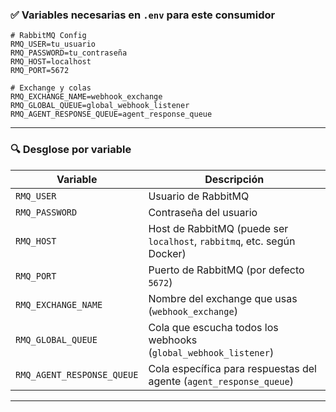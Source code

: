 
### ✅ Variables necesarias en `.env` para este consumidor

```env
# RabbitMQ Config
RMQ_USER=tu_usuario
RMQ_PASSWORD=tu_contraseña
RMQ_HOST=localhost
RMQ_PORT=5672

# Exchange y colas
RMQ_EXCHANGE_NAME=webhook_exchange
RMQ_GLOBAL_QUEUE=global_webhook_listener
RMQ_AGENT_RESPONSE_QUEUE=agent_response_queue
```

---

### 🔍 Desglose por variable

| Variable                      | Descripción                                                                 |
|------------------------------|-----------------------------------------------------------------------------|
| `RMQ_USER`                   | Usuario de RabbitMQ                                                        |
| `RMQ_PASSWORD`               | Contraseña del usuario                                                     |
| `RMQ_HOST`                   | Host de RabbitMQ (puede ser `localhost`, `rabbitmq`, etc. según Docker)   |
| `RMQ_PORT`                   | Puerto de RabbitMQ (por defecto `5672`)                                   |
| `RMQ_EXCHANGE_NAME`          | Nombre del exchange que usas (`webhook_exchange`)                         |
| `RMQ_GLOBAL_QUEUE`           | Cola que escucha todos los webhooks (`global_webhook_listener`)           |
| `RMQ_AGENT_RESPONSE_QUEUE`   | Cola específica para respuestas del agente (`agent_response_queue`)       |

---

